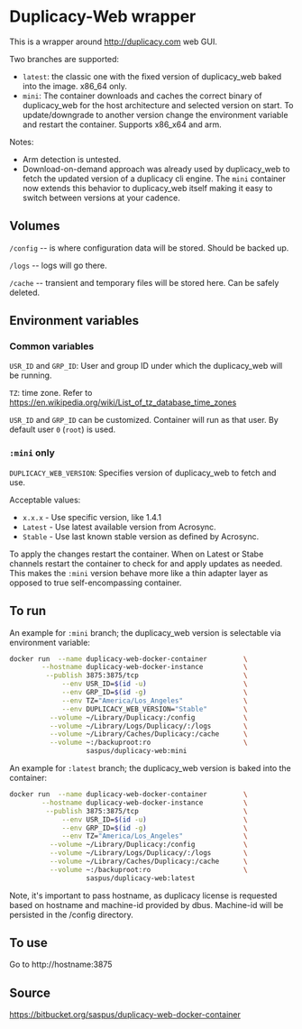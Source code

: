 # Duplicacy-Web wrapper

This is a wrapper around http://duplicacy.com web GUI. 

Two branches are supported:

- `latest`: the classic one with the fixed version of duplicacy_web baked into the image. x86_64 only.
- `mini`: The container downloads and caches the correct binary of duplicacy_web for the host architecture and selected version on start. To update/downgrade to another version change the environment variable and restart the container. Supports x86_x64 and arm. 

Notes:

- Arm detection is untested.
- Download-on-demand approach was already used by duplicacy_web to fetch the updated version of a duplicacy cli engine. The `mini` container now extends this behavior to duplicacy_web itself making it easy to switch between versions at your cadence.

## Volumes 
`/config` -- is where configuration data will be stored. Should be backed up.

`/logs` --  logs will go there. 

`/cache` -- transient and temporary files will be stored here. Can be safely deleted.


## Environment variables 
### Common variables
`USR_ID` and `GRP_ID`: User and group ID under which the duplicacy_web will be running.

`TZ`: time zone. Refer to https://en.wikipedia.org/wiki/List_of_tz_database_time_zones

`USR_ID` and `GRP_ID` can be customized. Container will run as that user. By default user `0` (`root`) is used.

### `:mini` only
`DUPLICACY_WEB_VERSION`: Specifies version of duplicacy_web to fetch and use. 

Acceptable values:

- `x.x.x` - Use specific version, like 1.4.1
- `Latest` - Use latest available version from Acrosync.
- `Stable` - Use last known stable version as defined by Acrosync.

To apply the changes restart the container. When on Latest or Stabe channels restart the container to check for and apply updates as needed. This makes the `:mini` version behave more like a thin adapter layer as opposed to true self-encompassing container. 


## To run

An example for `:mini` branch; the duplicacy_web version is selectable via environment variable:
``` bash 
docker run  --name duplicacy-web-docker-container         \
        --hostname duplicacy-web-docker-instance          \
         --publish 3875:3875/tcp                          \
             --env USR_ID=$(id -u)                        \
             --env GRP_ID=$(id -g)                        \
             --env TZ="America/Los_Angeles"               \
             --env DUPLICACY_WEB_VERSION="Stable"         \
          --volume ~/Library/Duplicacy:/config            \
          --volume ~/Library/Logs/Duplicacy/:/logs        \
          --volume ~/Library/Caches/Duplicacy:/cache      \
          --volume ~:/backuproot:ro                       \
                   saspus/duplicacy-web:mini 
```

An example for `:latest` branch; the duplicacy_web version is baked into the container:
``` bash 
docker run  --name duplicacy-web-docker-container         \
        --hostname duplicacy-web-docker-instance          \
         --publish 3875:3875/tcp                          \
             --env USR_ID=$(id -u)                        \
             --env GRP_ID=$(id -g)                        \
             --env TZ="America/Los_Angeles"               \
          --volume ~/Library/Duplicacy:/config            \
          --volume ~/Library/Logs/Duplicacy/:/logs        \
          --volume ~/Library/Caches/Duplicacy:/cache      \
          --volume ~:/backuproot:ro                       \
                   saspus/duplicacy-web:latest 
```


Note, it's important to pass hostname, as duplicacy license is requested based on hostname and machine-id provided by dbus. Machine-id will be persisted in the /config directory.

## To use
Go to http://hostname:3875

## Source
https://bitbucket.org/saspus/duplicacy-web-docker-container
